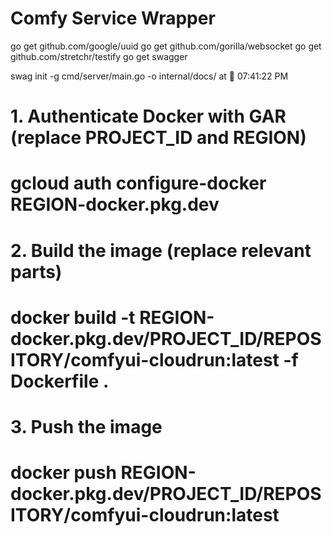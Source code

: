 # Comfy Service Wrapper

go get github.com/google/uuid
go get github.com/gorilla/websocket
go get github.com/stretchr/testify
go get swagger


swag init -g cmd/server/main.go -o internal/docs/         at  07:41:22 PM



# 1. Authenticate Docker with GAR (replace PROJECT_ID and REGION)
# gcloud auth configure-docker REGION-docker.pkg.dev

# 2. Build the image (replace relevant parts)
# docker build -t REGION-docker.pkg.dev/PROJECT_ID/REPOSITORY/comfyui-cloudrun:latest -f Dockerfile .

# 3. Push the image
# docker push REGION-docker.pkg.dev/PROJECT_ID/REPOSITORY/comfyui-cloudrun:latest
